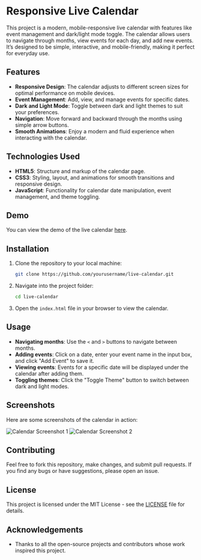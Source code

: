 # Responsive Live Calendar

This project is a modern, mobile-responsive live calendar with features like event management and dark/light mode toggle. The calendar allows users to navigate through months, view events for each day, and add new events. It’s designed to be simple, interactive, and mobile-friendly, making it perfect for everyday use.

## Features

- **Responsive Design**: The calendar adjusts to different screen sizes for optimal performance on mobile devices.
- **Event Management**: Add, view, and manage events for specific dates.
- **Dark and Light Mode**: Toggle between dark and light themes to suit your preferences.
- **Navigation**: Move forward and backward through the months using simple arrow buttons.
- **Smooth Animations**: Enjoy a modern and fluid experience when interacting with the calendar.

## Technologies Used

- **HTML5**: Structure and markup of the calendar page.
- **CSS3**: Styling, layout, and animations for smooth transitions and responsive design.
- **JavaScript**: Functionality for calendar date manipulation, event management, and theme toggling.

## Demo

You can view the demo of the live calendar [here](insert-demo-link-here).

## Installation

1. Clone the repository to your local machine:

    ```bash
    git clone https://github.com/yourusername/live-calendar.git
    ```

2. Navigate into the project folder:

    ```bash
    cd live-calendar
    ```

3. Open the `index.html` file in your browser to view the calendar.

## Usage

- **Navigating months**: Use the `<` and `>` buttons to navigate between months.
- **Adding events**: Click on a date, enter your event name in the input box, and click "Add Event" to save it.
- **Viewing events**: Events for a specific date will be displayed under the calendar after adding them.
- **Toggling themes**: Click the "Toggle Theme" button to switch between dark and light modes.

## Screenshots

Here are some screenshots of the calendar in action:

![Calendar Screenshot 1](screenshots/screenshot1.png)
![Calendar Screenshot 2](screenshots/screenshot2.png)

## Contributing

Feel free to fork this repository, make changes, and submit pull requests. If you find any bugs or have suggestions, please open an issue.

## License

This project is licensed under the MIT License - see the [LICENSE](LICENSE) file for details.

## Acknowledgements

- Thanks to all the open-source projects and contributors whose work inspired this project.

